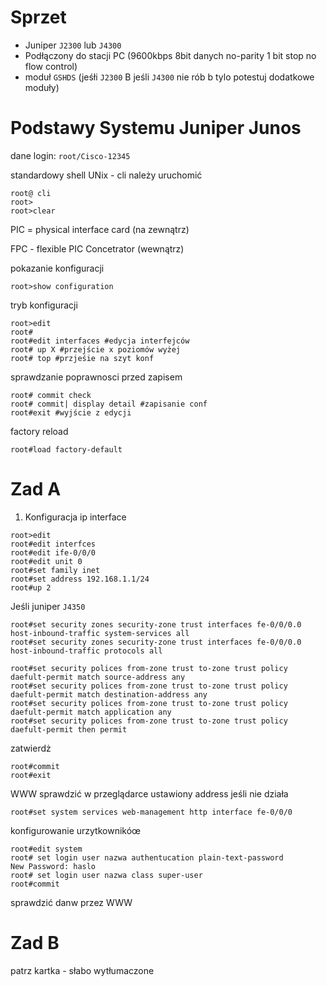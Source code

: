 Sprzet 
========================
+ Juniper `J2300` lub `J4300`
+ Podłączony do stacji PC (9600kbps 8bit danych no-parity 1 bit stop no flow control)
+ moduł `GSHDS` (jeśłi `J2300` B jeśli `J4300` nie rób b tylo potestuj dodatkowe moduły)

Podstawy Systemu Juniper Junos
========================
dane login: `root/Cisco-12345`

standardowy shell UNix - cli należy uruchomić
```
root@ cli
root>
root>clear
```

PIC = physical interface card (na zewnątrz)

FPC - flexible PIC Concetrator (wewnątrz)

pokazanie konfiguracji
```
root>show configuration
```

tryb konfiguracji
```
root>edit
root#
root#edit interfaces #edycja interfejców
root# up X #przejście x poziomów wyżej
root# top #przjeśie na szyt konf
```

sprawdzanie poprawnosci przed zapisem
```
root# commit check
root# commit| display detail #zapisanie conf
root#exit #wyjście z edycji
```

factory reload
```
root#load factory-default
```

Zad A
=======================
1. Konfiguracja ip interface
```
root>edit
root#edit interfces
root#edit ife-0/0/0
root#edit unit 0
root#set family inet
root#set address 192.168.1.1/24
root#up 2
```

Jeśli juniper `J4350`
```
root#set security zones security-zone trust interfaces fe-0/0/0.0 host-inbound-traffic system-services all
root#set security zones security-zone trust interfaces fe-0/0/0.0 host-inbound-traffic protocols all

root#set security polices from-zone trust to-zone trust policy daefult-permit match source-address any
root#set security polices from-zone trust to-zone trust policy daefult-permit match destination-address any
root#set security polices from-zone trust to-zone trust policy daefult-permit match application any
root#set security polices from-zone trust to-zone trust policy daefult-permit then permit
```
zatwierdż
```
root#commit
root#exit
```
WWW
sprawdzić w  przeglądarce ustawiony address
jeśli nie działa

```
root#set system services web-management http interface fe-0/0/0
```

konfigurowanie urzytkownikóœ
```
root#edit system
root# set login user nazwa authentucation plain-text-password
New Password: haslo
root# set login user nazwa class super-user
root#commit
```
sprawdzić danw przez WWW


Zad B
=======================

patrz kartka - słabo wytłumaczone
